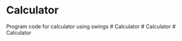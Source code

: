 # Calculator
Program code for calculator using swings
#   C a l c u l a t o r  
 #   C a l c u l a t o r  
 #   C a l c u l a t o r  
 
